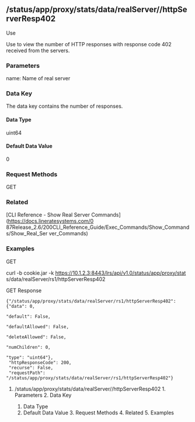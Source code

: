 ## /status/app/proxy/stats/data/realServer/<name>/httpServerResp402

Use

Use to view the number of HTTP responses with response code 402 received from
the servers.

### Parameters

name: Name of real server

### Data Key

The data key contains the number of responses.

#### Data Type

uint64

#### Default Data Value

0

### Request Methods

GET

### Related

[CLI Reference - Show Real Server Commands](https://docs.lineratesystems.com/0
87Release_2.6/200CLI_Reference_Guide/Exec_Commands/Show_Commands/Show_Real_Ser
ver_Commands)

### Examples

GET

curl -b cookie.jar -k https://10.1.2.3:8443/lrs/api/v1.0/status/app/proxy/stat
s/data/realServer/rs1/httpServerResp402

GET Response

    
    {"/status/app/proxy/stats/data/realServer/rs1/httpServerResp402": {"data": 0,
                                                                             "default": False,
                                                                             "defaultAllowed": False,
                                                                             "deleteAllowed": False,
                                                                             "numChildren": 0,
                                                                             "type": "uint64"},
     "httpResponseCode": 200,
     "recurse": False,
     "requestPath": "/status/app/proxy/stats/data/realServer/rs1/httpServerResp402"}
    

  1. /status/app/proxy/stats/data/realServer/<name>/httpServerResp402
    1. Parameters
    2. Data Key
      1. Data Type
      2. Default Data Value
    3. Request Methods
    4. Related
    5. Examples

